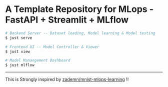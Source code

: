 # A Template Repository for MLops - FastAPI + Streamlit + MLflow

```bash
# Backend Server -- Dataset loading, Model learning & Model testing
$ just serve

# Frontend UI -- Model Controller & Viewer
$ just view

# Model Manangement Dashboard
$ just mlflow
```

---

This is Strongly inspired by [zademn/mnist-mlops-learning](https://github.com/zademn/mnist-mlops-learning) !!
